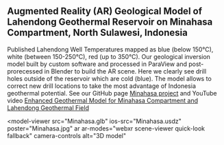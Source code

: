 <!-- Import the component -->
<script type="module" src="https://unpkg.com/@google/model-viewer/dist/model-viewer.min.js"></script>
<style>
model-viewer {
  width: 500px;
  height: 300px;
}
</style>

<!-- Change left block -->
<script>
document.querySelector("header h1").textContent = '21st Geology'
this.img = document.createElement("img");
this.img.src = "https://avatars.githubusercontent.com/u/7342379?s=460&u=37e514700d78db61a39b9b298b7e70b63b1f390a&v=4";
src = document.querySelector("p.view");
src.appendChild(this.img);
</script>

## Augmented Reality (AR) Geological Model of Lahendong Geothermal Reservoir on Minahasa Compartment, North Sulawesi, Indonesia

Published Lahendong Well Temperatures mapped as blue (below 150°C), white (between 150-250°C), red (up to 350°C). Our geological inversion model built by custom software and processed in ParaView and post-prorecessed in Blender to build the AR scene. Here we clearly see drill holes outside of the reservoir which are cold (blue). The model allows to correct new drill locations to take the most advantage of Indonesia geothermal potential. See our GitHub page [Minahasa project](https://github.com/mobigroup/ParaView-Blender-AR/tree/master/Minahasa) and YouTube video [Enhanced Geothermal Model for Minahasa Compartment and Lahendong Geothermal Field](https://m.youtube.com/watch?v=hQPmpvsdppM)

<model-viewer
    src="Minahasa.glb"
    ios-src="Minahasa.usdz"
    poster="Minahasa.jpg"
    ar
    ar-modes="webxr scene-viewer quick-look fallback"
    camera-controls
    alt="3D model"
>
